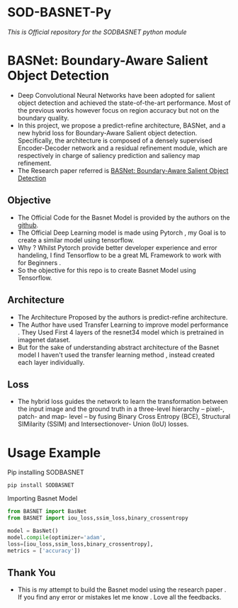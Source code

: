 # SOD-BASNET-Py
*This is Official repository for the  SODBASNET python module* 
# BASNet: Boundary-Aware Salient Object Detection

- Deep Convolutional Neural Networks have been adopted for salient object detection and achieved the state-of-the-art performance. Most of the previous works however focus on region accuracy but not on the boundary quality.
- In this project, we propose a predict-refine architecture, BASNet, and a new hybrid loss for Boundary-Aware Salient object detection. Specifically, the architecture is composed of a densely supervised Encoder-Decoder network and a residual refinement module, which are respectively in charge of saliency prediction and saliency map refinement.
- The Research paper referred  is [BASNet: Boundary-Aware Salient Object Detection](https://openaccess.thecvf.com/content_CVPR_2019/papers/Qin_BASNet_Boundary-Aware_Salient_Object_Detection_CVPR_2019_paper.pdf "BASNet: Boundary-Aware Salient Object Detection") 

## Objective 
- The Official Code for the Basnet Model is provided by the authors on the [github](https://github.com/xuebinqin/BASNet "github").
- The Official Deep Learning model is made using Pytorch , my Goal is to create a similar model using tensorflow.
- Why ? Whilst Pytorch provide better developer experience and error handeling, I find Tensorflow to be a great ML Framework to work with for Beginners .  
- So the objective for this repo is to create Basnet Model using Tensorflow.

## Architecture
- The Architecture Proposed by the authors is predict-refine architecture.
- The Author have used  Transfer Learning  to improve model performance . They Used First 4 layers of the resnet34 model which is pretrained in imagenet dataset.
- But for the sake of understanding abstract architecture of the Basnet model I haven't used the transfer learning method , instead created each layer individually.

## Loss
- The hybrid loss guides the network to learn the transformation between the input image and the ground truth in a three-level hierarchy – pixel-, patch- and map- level – by fusing Binary Cross Entropy (BCE), Structural SIMilarity (SSIM) and Intersectionover- Union (IoU) losses.

# Usage Example
Pip installing SODBASNET

`pip install SODBASNET`

Importing Basnet Model

```python
from BASNET import BasNet
from BASNET import iou_loss,ssim_loss,binary_crossentropy

model = BasNet()
model.compile(optimizer='adam',
loss=[iou_loss,ssim_loss,binary_crossentropy],
metrics = ['accuracy'])

```

## Thank You 
- This is my attempt to build the Basnet model using the research paper . If you find any error or mistakes let me know . Love all the feedbacks.
